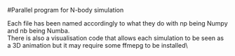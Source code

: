 #Parallel program for N-body simulation

Each file has been named accordingly to what they do with np being Numpy and nb being Numba.\
There is also a visualisation code that allows each simulation to be seen as a 3D animation but it may require some ffmepg to be installed\

